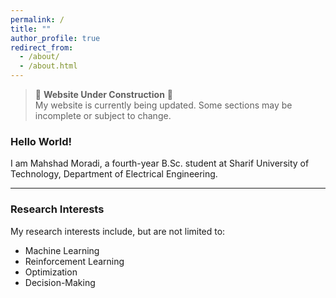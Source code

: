 ```yaml
---
permalink: /
title: ""
author_profile: true
redirect_from: 
  - /about/
  - /about.html
---
```

> 🚧 **Website Under Construction** 🚧  
> My website is currently being updated. Some sections may be incomplete or subject to change.

### Hello World!  

I am Mahshad Moradi, a fourth-year B.Sc. student at Sharif University of Technology, Department of Electrical Engineering.  

---

### Research Interests  

My research interests include, but are not limited to:  

- Machine Learning
- Reinforcement Learning 
- Optimization  
- Decision-Making
